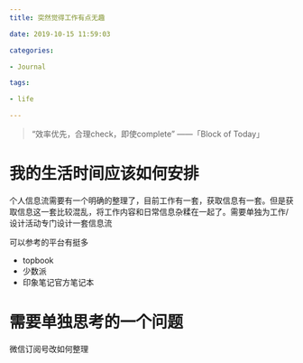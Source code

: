 ```yaml
---
title: 突然觉得工作有点无趣 

date: 2019-10-15 11:59:03

categories: 

- Journal

tags: 

- life

---
```




> “效率优先，合理check，即使complete”
——「Block of Today」

# 我的生活时间应该如何安排
个人信息流需要有一个明确的整理了，目前工作有一套，获取信息有一套。但是获取信息这一套比较混乱，将工作内容和日常信息杂糅在一起了。需要单独为工作/设计活动专门设计一套信息流

可以参考的平台有挺多
* topbook
* 少数派
* 印象笔记官方笔记本

# 需要单独思考的一个问题
微信订阅号改如何整理











